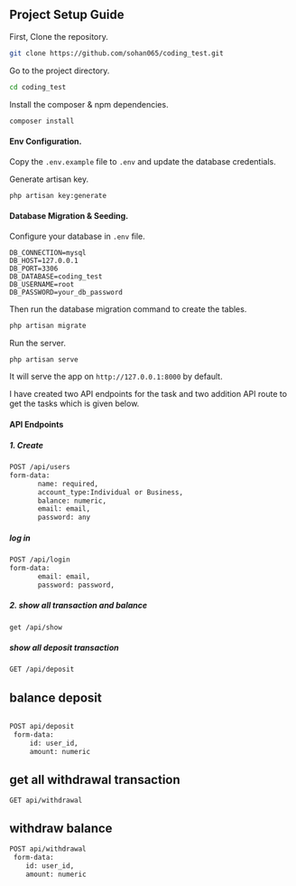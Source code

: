 ## Project Setup Guide

First, Clone the repository.

```bash
git clone https://github.com/sohan065/coding_test.git
```

Go to the project directory.

```bash
cd coding_test
```

Install the composer & npm dependencies.

```bash
composer install
```

#### Env Configuration.

Copy the `.env.example` file to `.env` and update the database credentials.

Generate artisan key.

```bash
php artisan key:generate
```

#### Database Migration & Seeding.

Configure your database in `.env` file.

```dotenv
DB_CONNECTION=mysql
DB_HOST=127.0.0.1
DB_PORT=3306
DB_DATABASE=coding_test
DB_USERNAME=root
DB_PASSWORD=your_db_password
```

Then run the database migration command to create the tables.

```bash
php artisan migrate
```

Run the server.

```bash
php artisan serve
```

It will serve the app on `http://127.0.0.1:8000` by default.

I have created two API endpoints for the task and two addition API route to get the tasks which is given below.

#### API Endpoints

##### 1. Create

```bash
POST /api/users
form-data:
       name: required,
       account_type:Individual or Business,
       balance: numeric,
       email: email,
       password: any
```

##### log in

```bash
POST /api/login
form-data:
       email: email,
       password: password,

```

##### 2. show all transaction and balance

```bash
get /api/show
```

##### show all deposit transaction

```bash
GET /api/deposit
```

## balance deposit

```bash

POST api/deposit
 form-data:
     id: user_id,
     amount: numeric

```

## get all withdrawal transaction

`GET api/withdrawal`

## withdraw balance

```bash
POST api/withdrawal
 form-data:
    id: user_id,
    amount: numeric

```

